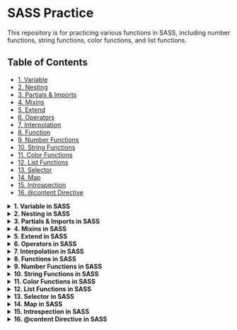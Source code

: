 # SASS Practice

This repository is for practicing various functions in SASS, including number functions, string functions, color functions, and list functions.

## Table of Contents

- [1. Variable](#variable)
- [2. Nesting](#nesting)
- [3. Partials & Imports](#partialsImports)
- [4. Mixins](#mixins)
- [5. Extend](#extend)
- [6. Operators](#operators)
- [7. Interpolation](#interpolation)
- [8. Function](#function)
- [9. Number Functions](#numberFunctions)
- [10. String Functions](#stringFunctions)
- [11. Color Functions](#colorFunctions)
- [12. List Functions](#listFunctions)
- [13. Selector ](#selector)
- [14. Map ](#map)
- [15. Introspection ](#introspection)
- [16. @content Directive ](#contentDirective)

<details id="variable">
  <summary ><strong>1. Variable in SASS</strong></summary>

```scss
$primary: #3498db;
$text: #333;

button {
  background: $primary;
  color: $text;
}
```

</details>

<details id="nesting">
  <summary><strong>2. Nesting in SASS</strong></summary>

```scss
.container {
  width: 100%;
  padding: 20px;

  .header {
    font-size: 24px;
    color: #333;
  }

  .content {
    margin-top: 10px;
    font-size: 16px;

    p {
      color: #666;
    }
  }
}
```

</details>

<details id="partialsImports">
  <summary><strong>3. Partials & Imports in SASS</strong></summary>

```scss
// _variables.scss
$primary-color: #3498db;
$secondary-color: #2ecc71;
```

```scss
// styles.scss
@import "variables";

body {
  background-color: $primary-color;
}

.button {
  background-color: $secondary-color;
}
```

</details>

<details id="mixins">
  <summary><strong>4. Mixins in SASS</strong></summary>

```scss
// Mixin definition
@mixin button-styles($bg-color, $text-color) {
  background-color: $bg-color;
  color: $text-color;
  padding: 10px 20px;
  border-radius: 5px;
  border: none;
  font-size: 16px;

  &:hover {
    opacity: 0.8;
  }
}

// Using the mixin
.button-primary {
  @include button-styles(#3498db, white);
}

.button-secondary {
  @include button-styles(#2ecc71, white);
}
```

</details>

<details id="extend">
  <summary><strong>5. Extend in SASS</strong></summary>

```scss
// Base styles
.button {
  padding: 10px 20px;
  border-radius: 5px;
  border: none;
  font-size: 16px;
}

// Extend the base styles
.button-primary {
  @extend .button;
  background-color: #3498db;
  color: white;
}

.button-secondary {
  @extend .button;
  background-color: #2ecc71;
  color: white;
}
```

</details>

<details id="operators">
  <summary><strong>6. Operators in SASS</strong></summary>

```scss
// ===================== Arithmetic Operators =====================

// Addition (+)
$a: 5;
$b: 10;
$add: $a + $b; // Adds $a and $b, result = 15

// Subtraction (-)
$subtract: $b - $a; // Subtracts $a from $b, result = 5

// Multiplication (*)
$multiply: $a * 2; // Multiplies $a by 2, result = 10

// Division (/)
$divide: $b / $a; // Divides $b by $a, result = 2

// Modulus (%)
$modulus: $b % $a; // Divides $b by $a and returns the remainder, result = 0

// ===================== Comparison Operators =====================

// Equal to (==)
$is_equal: $a == $b; // Checks if $a is equal to $b, result = false

// Not equal to (!=)
$is_not_equal: $a != $b; // Checks if $a is not equal to $b, result = true

// Greater than (>)
$is_greater: $b > $a; // Checks if $b is greater than $a, result = true

// Less than (<)
$is_lesser: $a < $b; // Checks if $a is less than $b, result = true

// Greater than or equal to (>=)
$is_greater_or_equal: $b >= $a; // Checks if $b is greater than or equal to $a, result = true

// Less than or equal to (<=)
$is_lesser_or_equal: $a <= $b; // Checks if $a is less than or equal to $b, result = true

// ===================== Boolean Operators =====================

// AND (and)
$is_true: true and false; // Checks if both expressions are true, result = false

// OR (or)
$is_false: false or true; // Checks if at least one expression is true, result = true

// NOT (not)
$is_not_true: not true; // Inverts the boolean value of true, result = false

// ===================== String Operators =====================

// String Concatenation (+)
$string1: "Hello, ";
$string2: "world!";
$string_concat: $string1 + $string2; // Concatenates $string1 and $string2, result = "Hello, world!"

// ===================== Unary Operators =====================

// Negation (-)
$negate: -$a; // Negates the value of $a, result = -5

// ===================== List Operators =====================

// Join Lists (+)
$list1: 10px, 20px, 30px;
$list2: 40px, 50px;
$list_joined: $list1 + $list2; // Joins two lists, result = 10px, 20px, 30px, 40px, 50px

// List Separator (,)
$list: 10px, 20px, 30px; // Creates a list of values

// ===================== Example Output =====================

// Displaying results in a comment or for debugging purposes
// You can use these variables in your styles or debugging to see the results
// You could write the results to the console in a CSS rule if necessary:

.debug {
  content: "Addition result: #{$add}"; // Will output: "Addition result: 15"
  content: "Subtraction result: #{$subtract}"; // Will output: "Subtraction result: 5"
  content: "Multiplication result: #{$multiply}"; // Will output: "Multiplication result: 10"
  content: "Division result: #{$divide}"; // Will output: "Division result: 2"
  content: "Modulus result: #{$modulus}"; // Will output: "Modulus result: 0"
  content: "String Concatenation: #{$string_concat}"; // Will output: "String Concatenation: Hello, world!"
}
```

</details>

<details id="interpolation">
  <summary><strong>7. Interpolation in SASS</strong></summary>

```scss
// Mixin to set margin for a specific position (top, right, bottom, left)
@mixin margin($pistion, $unit) {
  margin-#{$pistion}: #{$unit}; // Dynamically set margin for the specified side
}

// Using the mixin to apply margin to different sides dynamically
.box1 {
  @include margin(top, 10px); // Apply margin-top: 10px
}

.box2 {
  @include margin(right, 15px); // Apply margin-right: 15px
}

.box3 {
  @include margin(bottom, 20px); // Apply margin-bottom: 20px
}

.box4 {
  @include margin(left, 25px); // Apply margin-left: 25px
}
```

</details>

<details id="function">
  <summary><strong>8. Functions in SASS</strong></summary>

```scss
// Function to calculate padding based on screen width
@function dynamic-padding($base-padding) {
  $viewport-width: 100vw; // 100% of viewport width
  $padding: $base-padding * ($viewport-width / 1000); // Scale padding with screen size (e.g., 1000px base)
  @return $padding;
}

// Applying dynamic padding to elements
.container {
  padding: dynamic-padding(20); // Will scale the padding based on screen size
}

.box {
  padding: dynamic-padding(10); // Smaller padding for the box
}
```

</details>

<details id="numberFunctions">
  <summary><strong>9. Number Functions in SASS</strong></summary>

```scss
// ===== Number Functions in SASS =====
padding: ceil(5.9);
padding: floor(2.9);
padding: round(2.4);
padding: max(1px, 4px);
padding: min(2px, 4px);
padding: percentage(0.76);
padding: comparable(11cm, 44mm);
padding: random(10px);
padding: unit(10rem);
padding: unitless(10);
```

</details>

<details id="stringFunctions"> 
<summary><strong>10. String Functions in SASS</strong></summary>

```scss
// ===== String Functions in SASS =====
font-family: quote(Poppins);
font-family: unquote("Poppins");
font-family: to-upper-case("Poppins");
font-family: to-lower-case("POPPINS");
font-family: str-length("POPPINS");
font-family: str-index("Helvitica Neue", "Neue");
font-family: str-insert("Helvitica Neue", " Mono", 15);
font-family: str-slice("Helvitica Neue", 11);
font-family: unique-id();
```

</details>

<details id="colorFunctions">
 <summary><strong>11. Color Functions in SASS</strong></summary>

```scss
// ===== Color Functions in SASS =====
background-color: $card-bg;
background-color: darken($card_white_bg, 10);
background-color: lighten($primary-color, 34);
background-color: adjust-hue($primary-color, 355);
background-color: saturate($primary-color, 100);
background-color: desaturate($primary-color, 90);
background-color: mix($primary-color, blue, 50);
background-color: transparentize($primary-color, 0.8);
```

</details>

<details id="listFunctions">
 <summary><strong>12. List Functions in SASS</strong></summary>

```scss
// ===== List Functions in SASS =====
$list: [10px 20px 30px 40px];
$list2: 50px, 60px, 70px, 80px;
padding: length($list);
padding: nth($list, 3);
padding: set-nth($list, 2, 23rem);
padding: join($list, $list2, comma);
padding: append($list, 11px, comma);
padding: zip($list, $list2);
padding: index($list, 300px);
padding: list-separator($list2);
padding: is-bracketed($list2);
```

</details>

<details id="selector">
  <summary><strong>13. Selector  in SASS</strong></summary>

```scss
// ===== selectors in sass =====
$selector: selector-nest("ul", "li"); // "ul li"
$selector: selector-append(".acb,", "_active"); // ".acb_active"
$selector: selector-replace("a.abc.extra", ".extra", ".sohan"); // "a.abc.sohan"
$selector: is-superselector("a", "nav a"); // true
$selector: simple-selectors("a.sohan"); // ["a", ".sohan"]
$selector: selector-unify("a.active", "a.deactive"); // "a"
$selector: selector-extend(
  "a.active",
  "a",
  "deactive"
); // "a.active, a.deactive"

#{$selector} {
  width: 10px;
}
```

</details>

<details id="map">
  <summary><strong>14. Map in SASS</strong></summary>

```scss
// ===== map in sass =====
$font-weight: (
  "thin": 100,
  "light": 300,
  "regular": 400,
  "medium": 500,
  "bold": 700,
  "black": 900,
);
$light_weight: (
  "thin": 100,
  "light": 300,
  "regular": 400,
  "medium": 500,
  "bold": 700,
  "black": 900,
);
$bold_weight: (
  "medium": 500,
  "bold": 700,
  "black": 900,
);

$map_merge: map-merge($light_weight, $bold_weight); // Merges both maps
$map_mr: map-remove(
  $light_weight,
  "bold"
); // Removes "bold" key from $light_weight

.test {
  font-weight: map-get(
    $font-weight,
    "thine"
  ); // null (incorrect key, should be "thin")
  font-weight: map-keys(
    $font-weight
  ); // ("thin", "light", "regular", "medium", "bold", "black")
  font-weight: map-values($font-weight); // (100, 300, 400, 500, 700, 900)
  font-weight: map-has-key($light_weight, "thin"); // true
}
```

</details>

<details id="introspection">
  <summary><strong>15. Introspection  in SASS</strong></summary>

```scss
$cha: "Arial";
$list: 10px 33px 55px;
$map: (
  "regular": 400,
  "medium": 500,
);
$num: 22px;

@mixin border_radius($radius) {
  border-radius: $radius;
}

@function adds($a, $b) {
  @return $a + $b;
}

.test {
  padding: variable-exists(num); // true (local scope variable $num exists)
  padding: global-variable-exists(
    num
  ); // true (global scope variable $num exists)
  padding: mixin-exists(
    border_radiuss
  ); // false (typo in mixin name, should be border_radius)
  padding: function-exists(adds); // true (function 'adds' exists)
  padding: type-of(map); // "map" (returns the type of $map)
  padding: inspect(num); // 22px (inspects and returns the value of $num)
}
```

</details>

<details id="contentDirective">
  <summary><strong>16. @content Directive  in SASS</strong></summary>

```scss
// use case 1
@mixin border_radius($radius) {
  --webkit-border-radius: $radius;
  --moz-border-radius: $radius;
  border-radius: $radius;
  @content;
}

.abc {
  @include border_radius(10px) {
    border-style: solid;
  }
}

// use case 2
@mixin test {
  #menu {
    @content;
  }
}
@include test {
  .block {
    color: green;
  }
}

// use case 3
@mixin hover {
  &:hover {
    @content;
  }
}
.button {
  border: 1px solid black;
  @include hover {
    border-width: 2px;
  }
}

body {
  background-color: grey;
}

// mixin media
@mixin media($breakpoint) {
  @media screen and (max-width: $breakpoint) {
    @content;
  }
}

@include media(1300px) {
  body {
    background-color: red;
  }
}

@include media(1000px) {
  body {
    background-color: green;
  }
}

@include media(800px) {
  body {
    background-color: blue;
  }
}
```

</details>
